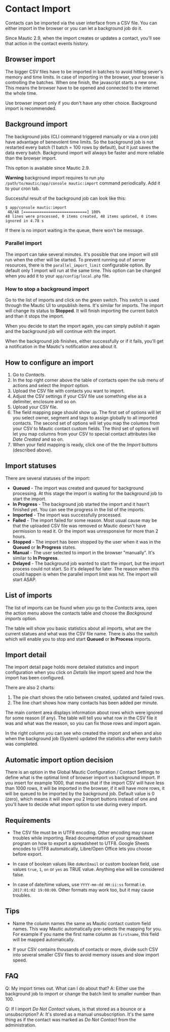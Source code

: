 # Contact Import

Contacts can be imported via the user interface from a CSV file. You can either import in the browser or you can let a background job do it.

Since Mautic 2.9, when the import creates or updates a contact, you'll see that action in the contact events history.

## Browser import

The bigger CSV files have to be imported in batches to avoid hitting sever's memory and time limits. In case of importing in the browser, your browser is controlling the batches. When one finish, the javascript starts a new one. This means the browser have to be opened and connected to the internet the whole time.

Use browser import only if you don't have any other choice. Background import is recommended.

## Background import

The background jobs (CLI command triggered manually or via a cron job) have advantage of benevolent time limits. So the background job is not restarted every batch (1 batch = 100 rows by default), but it just saves the data every batch. Background import will always be faster and more reliable than the browser import.

This option is available since Mautic 2.9.

**Warning** background import requires to run `php /path/to/mautic/app/console mautic:import` command periodically. Add it to your cron tab.

Successful result of the background job can look like this:
```
$ app/console mautic:import
 48/48 [============================] 100%
48 lines were processed, 0 items created, 48 items updated, 0 items ignored in 4.78 s
```
If there is no import waiting in the queue, there won't be message.

### Parallel import

The import can take several minutes. It's possible that one import will still run when the other will be started. To prevent running out of server resources, there is the `parallel_import_limit` configurable option. By default only 1 import will run at the same time. This option can be changed when you add it to your `app/config/local.php` file.

### How to stop a background import

Go to the list of imports and click on the green switch. This switch is used through the Mautic UI to unpublish items. It's similar for imports. The import will change its status to **Stopped**. It will finish importing the current batch and than it stops the import.

When you decide to start the import again, you can simply publish it again and the background job will continue with the import.

When the background job finishes, either successfully or if it fails, you'll get a notification in the Mautic's notification area about it.

## How to configure an import

1. Go to *Contacts*.
2. In the top right corner above the table of contacts open the sub menu of actions and select the *Import* option.
3. Upload the CSV file with contacts you want to import.
4. Adjust the CSV settings if your CSV file use something else as a delimiter, enclosure and so on.
5. Upload your CSV file.
6. The field mapping page should show up. The first set of options will let you select owner, segment and tags to assign globally to all imported contacts. The second set of options will let you map the columns from your CSV to Mautic contact custom fields. The third set of options will let you map columns from your CSV to special contact attributes like *Date Created* and so on.
7. When your field mapping is ready, click one of the the *Import* buttons (described above).

## Import statuses

There are several statuses of the import:
- **Queued** - The import was created and queued for background processing. At this stage the import is waiting for the background job to start the import.
- **In Progress** - The background job started the import and it hasn't finished yet. You can see the progress in the list of the imports.
- **Imported** - The import was successfully processed.
- **Failed** - The import failed for some reason. Most usual cause may be that the uploaded CSV file was removed or Mautic doesn't have permission to read it. Or the import was unresponsive for more than 2 hours.
- **Stopped** - The import has been stopped by the user when it was in the **Queued** or **In Progress** states.
- **Manual** - The user selected to import in the browser "manually". It's similar to **In Progress**.
- **Delayed** - The background job wanted to start the import, but the import process could not start. So it's delayed for later. The reason when this could happen is when the parallel import limit was hit. The import will start ASAP.

## List of imports

The list of imports can be found when you go to the *Contacts* area, open the action menu above the contacts table and choose the *Background imports* option.

The table will show you basic statistics about all imports, what are the current statues and what was the CSV file name. There is also the switch which will enable you to stop and start **Queued** or **In Process** imports.

## Import detail

The import detail page holds more detailed statistics and import configuration when you click on *Details* like import speed and how the import has been configured.

There are also 2 charts:
1. The pie chart shows the ratio between created, updated and failed rows.
2. The line chart shows how many contacts has been added per minute.

The main content area displays information about rows which were ignored for some reason (if any). The table will tell you what row in the CSV file it was and what was the reason, so you can fix those rows and import again.

In the right column you can see who created the import and when and also when the background job (System) updated the statistics after every batch was completed.

## Automatic import option decision

There is an option in the Global Mautic Configuration / Contact Settings to define what is the optimal limit of browser import vs background import. If you insert for example 1000, that means that if the import CSV will have less than 1000 rows, it will be imported in the browser, if it will have more rows, it will be queued to be imported by the background job. Default value is 0 (zero), which means it will show you 2 Import buttons instead of one and you'll have to decide what import option to use during every import.

## Requirements

- The CSV file must be in UTF8 encoding. Other encoding may cause troubles while importing. Read documentation of your spreadsheet program on how to export a spreadsheet to UTF8. Google Sheets encodes to UTF8 automatically, Libre/Open Office lets you choose before export.

- In case of boolean values like `doNotEmail` or custom boolean field, use values `true`, `1`, `on` or `yes` as TRUE value. Anything else will be considered false.

- In case of date/time values, use `YYYY-mm-dd HH:ii:ss` format i.e. `2017:01:02 19:08:00`. Other formats may work too, but it may cause troubles.

## Tips

- Name the column names the same as Mautic contact custom field names. This way Mautic automatically pre-selects the mapping for you. For example if you name the first name column as `firstname`, this field will be mapped automatically.

- If your CSV contains thousands of contacts or more, divide such CSV into several smaller CSV files to avoid memory issues and slow import speed.

## FAQ
Q: My import times out. What can I do about that?
A: Either use the background job to import or change the batch limit to smaller number than 100.

Q: If I import *Do Not Contact* values, is that stored as a bounce or a unsubscription?
A: It's stored as a manual unsubscription. It's the same thing as if the contact was marked as *Do Not Contact* from the administration.
